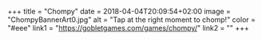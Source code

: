 +++
title = "Chompy"
date = 2018-04-04T20:09:54+02:00
image = "ChompyBannerArt0.jpg"
alt = "Tap at the right moment to chomp!"
color = "#eee"
link1 = "https://gobletgames.com/games/chompy/"
link2 = ""
+++